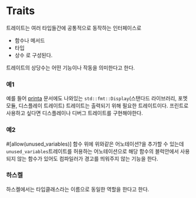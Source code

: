 # Traits

트레이트는 여러 타입들간에 공통적으로 동작하는 인터페이스로 
- 함수나 메서드
- 타입
- 상수
로 구성된다.

트레이트의 상당수는 어떤 기능이나 작동을 의미한다고 한다.

### 예1

예를 들어 [printa](printa.md) 문서에도 나와있는 `std::fmt::Display`(스탠다드 라이브러리, 포멧 모듈, 디스플레이 트레이트) 트레이트는 출력되기 위해 필요한 트레이트이다. 프린트로 사용하고 싶다면 디스플레이나 디버그 트레이트를 구현해야한다.

### 예2

\#\[allow(unused_variables)]
함수 위에 위와같은 어노테이션?을 추가할 수 있는데 `unused_variables`트레이트를 허용하는 어노테이션으로 해당 함수의 블럭안에서 사용되지 않는 함수가 있어도 컴파일러가 경고를 띄워주지 않는 기능을 한다.

### 하스켈

하스켈에서는 타입클래스라는 이름으로 동일한 역할을 한다고 한다.
